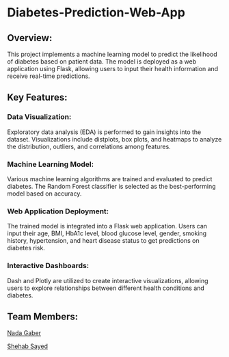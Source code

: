 # Diabetes-Prediction-Web-App

## Overview:
This project implements a machine learning model to predict the likelihood of diabetes based on patient data. The model is deployed as a web application using Flask, allowing users to input their health information and receive real-time predictions.

## Key Features:
### Data Visualization: 
Exploratory data analysis (EDA) is performed to gain insights into the dataset. Visualizations include distplots, box plots, and heatmaps to analyze the distribution, outliers, and correlations among features.

### Machine Learning Model: 
Various machine learning algorithms are trained and evaluated to predict diabetes. The Random Forest classifier is selected as the best-performing model based on accuracy.

### Web Application Deployment:
The trained model is integrated into a Flask web application. Users can input their age, BMI, HbA1c level, blood glucose level, gender, smoking history, hypertension, and heart disease status to get predictions on diabetes risk.

### Interactive Dashboards:
Dash and Plotly are utilized to create interactive visualizations, allowing users to explore relationships between different health conditions and diabetes.

## Team Members:

[Nada Gaber](https://github.com/nadagaber)

[Shehab Sayed](https://github.com/shehabsayed)

